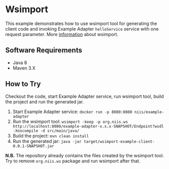 # Wsimport

This example demonstrates how to use wsimport tool for generating the client
code and invoking Example Adapter ```helloService``` service with one request
parameter. More [information](https://docs.oracle.com/javase/8/docs/technotes/tools/unix/wsimport.html)
about wsimport.

## Software Requirements

* Java 8
* Maven 3.X

## How to Try

Checkout the code, start Example Adapter service, run wsimport tool, build
the project and run the generated jar.

1. Start Example Adapter service: `docker run -p 8080:8080 niis/example-adapter`
2. Run the wsimport tool: `wsimport -keep -p org.niis.ws http://localhost:8080/example-adapter-x.x.x-SNAPSHOT/Endpoint?wsdl -Xnocompile -d src/main/java/`
3. Build the project: `mvn clean install`
4. Run the generated jar: `java -jar target/wsimport-example-client-0.0.1-SNAPSHOT.jar`

**N.B.** The repository already contains the files created by the wsimport tool.
Try to remove `org.niis.ws` package and run wsimport after that. 
